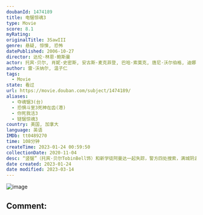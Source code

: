 ```yaml
---
doubanId: 1474189
title: 电锯惊魂3
type: Movie
score: 8.1
myRating: 
originalTitle: 3SawIII
genre: 悬疑, 惊悚, 恐怖
datePublished: 2006-10-27
director: 达伦·林恩·鲍斯曼
actor: 托宾·贝尔, 肖妮·史密斯, 安古斯·麦克菲登, 巴哈·索莫克, 唐尼·沃尔伯格, 迪娜·迈耶, 雷·沃纳尔, 姆波·可霍, 贝瑞·弗莱特曼, 雷瑞克·本特, ·拉罗斯, 黛布拉·麦凯布, 科斯塔斯·曼迪勒, 贝茜·拉塞尔, 妮娅姆·威尔逊, 艾伦·范·斯普朗, 金·罗伯特, 比利·帕罗特, 文森特·罗瑟, 陆珍, 弗兰基·, undefined, 尼古拉斯·卡吉
author: 雷·沃纳尔, 温子仁
tags:
  - Movie
state: 看过
url: https://movie.douban.com/subject/1474189/
aliases:
  - 夺魂锯3(台)
  - 恐惧斗室3死神在齿(港)
  - 你死我活3
  - 链锯惊魂3
country: 美国, 加拿大
language: 英语
IMDb: tt0489270
time: 108分钟
createTime: 2023-01-24 00:59:50
collectionDate: 2020-11-04
desc: “竖锯”（托宾·贝尔TobinBell饰）和新学徒阿曼达一起失踪，警方四处搜索，满城阴云密布。一天夜里，刚值完晚班的女医生莲恩·戴伦（巴哈·索莫克BaharSoomekh饰）惨遭绑架，醒...
date created: 2023-01-24
date modified: 2023-03-14
---
```


![image](p443443408.jpg)

Comment:
---
